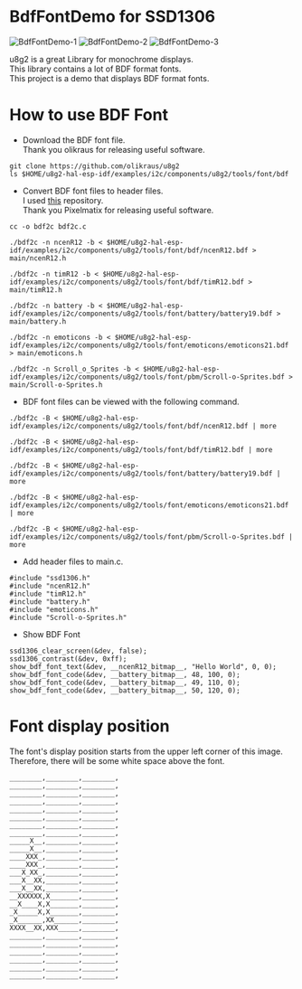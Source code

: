 # BdfFontDemo for SSD1306

![BdfFontDemo-1](https://github.com/user-attachments/assets/6e4fb518-c835-44ff-b457-ae6c53158f27)
![BdfFontDemo-2](https://github.com/user-attachments/assets/224d12c4-8ecf-4116-868a-8f11ca480122)
![BdfFontDemo-3](https://github.com/user-attachments/assets/4dbb6f39-ae0f-4ca2-9e55-ba32476b018e)

u8g2 is a great Library for monochrome displays.   
This library contains a lot of BDF format fonts.   
This project is a demo that displays BDF format fonts.   

# How to use BDF Font
- Download the BDF font file.   
 Thank you olikraus for releasing useful software.   

 ```
 git clone https://github.com/olikraus/u8g2
 ls $HOME/u8g2-hal-esp-idf/examples/i2c/components/u8g2/tools/font/bdf
 ```

- Convert BDF font files to header files.   
 I used [this](https://github.com/pixelmatix/bdf2c) repository.   
 Thank you Pixelmatix for releasing useful software.   
```
cc -o bdf2c bdf2c.c

./bdf2c -n ncenR12 -b < $HOME/u8g2-hal-esp-idf/examples/i2c/components/u8g2/tools/font/bdf/ncenR12.bdf > main/ncenR12.h

./bdf2c -n timR12 -b < $HOME/u8g2-hal-esp-idf/examples/i2c/components/u8g2/tools/font/bdf/timR12.bdf > main/timR12.h

./bdf2c -n battery -b < $HOME/u8g2-hal-esp-idf/examples/i2c/components/u8g2/tools/font/battery/battery19.bdf > main/battery.h

./bdf2c -n emoticons -b < $HOME/u8g2-hal-esp-idf/examples/i2c/components/u8g2/tools/font/emoticons/emoticons21.bdf > main/emoticons.h

./bdf2c -n Scroll_o_Sprites -b < $HOME/u8g2-hal-esp-idf/examples/i2c/components/u8g2/tools/font/pbm/Scroll-o-Sprites.bdf > main/Scroll-o-Sprites.h
```

- BDF font files can be viewed with the following command.
```
./bdf2c -B < $HOME/u8g2-hal-esp-idf/examples/i2c/components/u8g2/tools/font/bdf/ncenR12.bdf | more

./bdf2c -B < $HOME/u8g2-hal-esp-idf/examples/i2c/components/u8g2/tools/font/bdf/timR12.bdf | more

./bdf2c -B < $HOME/u8g2-hal-esp-idf/examples/i2c/components/u8g2/tools/font/battery/battery19.bdf | more

./bdf2c -B < $HOME/u8g2-hal-esp-idf/examples/i2c/components/u8g2/tools/font/emoticons/emoticons21.bdf | more

./bdf2c -B < $HOME/u8g2-hal-esp-idf/examples/i2c/components/u8g2/tools/font/pbm/Scroll-o-Sprites.bdf | more
```

- Add header files to main.c.
```
#include "ssd1306.h"
#include "ncenR12.h"
#include "timR12.h"
#include "battery.h"
#include "emoticons.h"
#include "Scroll-o-Sprites.h"
```


- Show BDF Font
```
ssd1306_clear_screen(&dev, false);
ssd1306_contrast(&dev, 0xff);
show_bdf_font_text(&dev, __ncenR12_bitmap__, "Hello World", 0, 0);
show_bdf_font_code(&dev, __battery_bitmap__, 48, 100, 0);
show_bdf_font_code(&dev, __battery_bitmap__, 49, 110, 0);
show_bdf_font_code(&dev, __battery_bitmap__, 50, 120, 0);
```


# Font display position
The font's display position starts from the upper left corner of this image.   
Therefore, there will be some white space above the font.   
```
________,________,________,
________,________,________,
________,________,________,
________,________,________,
________,________,________,
________,________,________,
________,________,________,
________,________,________,
_____X__,________,________,
_____X__,________,________,
____XXX_,________,________,
____XXX_,________,________,
___X_XX_,________,________,
___X__XX,________,________,
___X__XX,________,________,
__XXXXXX,X_______,________,
__X____X,X_______,________,
_X_____X,X_______,________,
_X______,XX______,________,
XXXX__XX,XXX_____,________,
________,________,________,
________,________,________,
________,________,________,
________,________,________,
________,________,________,
________,________,________,
```